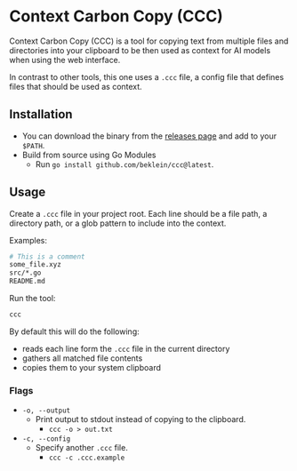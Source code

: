 # Context Carbon Copy (CCC)

Context Carbon Copy (CCC) is a tool for copying text from multiple files and directories into your clipboard to be then used as context for AI models when using the web interface.

In contrast to other tools, this one uses a `.ccc` file, a config file that defines files that should be used as context.

## Installation

- You can download the binary from the [releases page](https://github.com/beklein/ccc/releases) and add to your `$PATH`.
- Build from source using Go Modules
  - Run `go install github.com/beklein/ccc@latest`.

## Usage

Create a `.ccc` file in your project root.
Each line should be a file path, a directory path, or a glob pattern to include into the context.

Examples:

```bash
# This is a comment
some_file.xyz
src/*.go
README.md
```

Run the tool:

```bash
ccc
```

By default this will do the following:
- reads each line form the `.ccc` file in the current directory
- gathers all matched file contents
- copies them to your system clipboard

### Flags

- `-o, --output`
  - Print output to stdout instead of copying to the clipboard.
    - `ccc -o > out.txt`
- `-c, --config`
  - Specify another `.ccc` file.
    - `ccc -c .ccc.example`